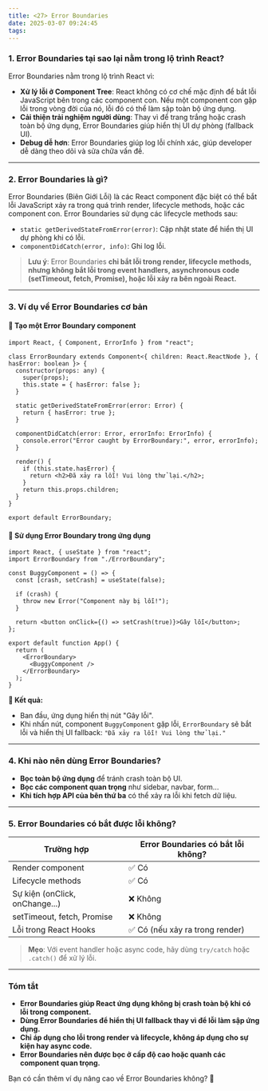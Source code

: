 ```yaml
---
title: <27> Error Boundaries
date: 2025-03-07 09:24:45
tags:
---
```

### 1. **Error Boundaries tại sao lại nằm trong lộ trình React?**
Error Boundaries nằm trong lộ trình React vì:
- **Xử lý lỗi ở Component Tree**: React không có cơ chế mặc định để bắt lỗi JavaScript bên trong các component con. Nếu một component con gặp lỗi trong vòng đời của nó, lỗi đó có thể làm sập toàn bộ ứng dụng.
- **Cải thiện trải nghiệm người dùng**: Thay vì để trang trắng hoặc crash toàn bộ ứng dụng, Error Boundaries giúp hiển thị UI dự phòng (fallback UI).
- **Debug dễ hơn**: Error Boundaries giúp log lỗi chính xác, giúp developer dễ dàng theo dõi và sửa chữa vấn đề.

---

### 2. **Error Boundaries là gì?**
Error Boundaries (Biên Giới Lỗi) là các React component đặc biệt có thể bắt lỗi JavaScript xảy ra trong quá trình render, lifecycle methods, hoặc các component con. Error Boundaries sử dụng các lifecycle methods sau:
- `static getDerivedStateFromError(error)`: Cập nhật state để hiển thị UI dự phòng khi có lỗi.
- `componentDidCatch(error, info)`: Ghi log lỗi.

> **Lưu ý**: Error Boundaries **chỉ bắt lỗi trong render, lifecycle methods, nhưng không bắt lỗi trong event handlers, asynchronous code (setTimeout, fetch, Promise), hoặc lỗi xảy ra bên ngoài React.**

---

### 3. **Ví dụ về Error Boundaries cơ bản**
#### 🔹 **Tạo một Error Boundary component**
```tsx
import React, { Component, ErrorInfo } from "react";

class ErrorBoundary extends Component<{ children: React.ReactNode }, { hasError: boolean }> {
  constructor(props: any) {
    super(props);
    this.state = { hasError: false };
  }

  static getDerivedStateFromError(error: Error) {
    return { hasError: true };
  }

  componentDidCatch(error: Error, errorInfo: ErrorInfo) {
    console.error("Error caught by ErrorBoundary:", error, errorInfo);
  }

  render() {
    if (this.state.hasError) {
      return <h2>Đã xảy ra lỗi! Vui lòng thử lại.</h2>;
    }
    return this.props.children;
  }
}

export default ErrorBoundary;
```

#### 🔹 **Sử dụng Error Boundary trong ứng dụng**
```tsx
import React, { useState } from "react";
import ErrorBoundary from "./ErrorBoundary";

const BuggyComponent = () => {
  const [crash, setCrash] = useState(false);

  if (crash) {
    throw new Error("Component này bị lỗi!");
  }

  return <button onClick={() => setCrash(true)}>Gây lỗi</button>;
};

export default function App() {
  return (
    <ErrorBoundary>
      <BuggyComponent />
    </ErrorBoundary>
  );
}
```
**🔹 Kết quả:**  
- Ban đầu, ứng dụng hiển thị nút "Gây lỗi".
- Khi nhấn nút, component `BuggyComponent` gặp lỗi, `ErrorBoundary` sẽ bắt lỗi và hiển thị UI fallback: `"Đã xảy ra lỗi! Vui lòng thử lại."`

---

### 4. **Khi nào nên dùng Error Boundaries?**
- **Bọc toàn bộ ứng dụng** để tránh crash toàn bộ UI.
- **Bọc các component quan trọng** như sidebar, navbar, form...
- **Khi tích hợp API của bên thứ ba** có thể xảy ra lỗi khi fetch dữ liệu.

---

### 5. **Error Boundaries có bắt được lỗi không?**
| Trường hợp | Error Boundaries có bắt lỗi không? |
|------------|--------------------------------|
| Render component | ✅ Có |
| Lifecycle methods | ✅ Có |
| Sự kiện (onClick, onChange...) | ❌ Không |
| setTimeout, fetch, Promise | ❌ Không |
| Lỗi trong React Hooks | ✅ Có (nếu xảy ra trong render) |

> **Mẹo**: Với event handler hoặc async code, hãy dùng `try/catch` hoặc `.catch()` để xử lý lỗi.

---

### **Tóm tắt**
- **Error Boundaries giúp React ứng dụng không bị crash toàn bộ khi có lỗi trong component.**
- **Dùng Error Boundaries để hiển thị UI fallback thay vì để lỗi làm sập ứng dụng.**
- **Chỉ áp dụng cho lỗi trong render và lifecycle, không áp dụng cho sự kiện hay async code.**
- **Error Boundaries nên được bọc ở cấp độ cao hoặc quanh các component quan trọng.**

Bạn có cần thêm ví dụ nâng cao về Error Boundaries không? 🚀